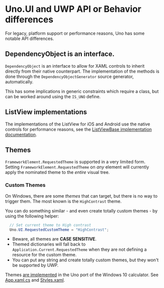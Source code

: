# Uno.UI and UWP API or Behavior differences

For legacy, platform support or performance reasons, Uno has some notable API differences.

## DependencyObject is an interface.
`DependencyObject` is an interface to allow for XAML controls to inherit directly from their native counterpart. The implementation of the methods is done through the `DependencyObjectGenerator` source generator, automatically.

This has some implications in generic constraints which require a class, but can be worked around using the `IS_UNO` define.

## ListView implementations

The implementations of the ListView for iOS and Android use the native controls for performance reasons, see the [ListViewBase implementation documentation](controls/ListViewBase.md#internal-implementation).

## Themes

`FrameworkElement.RequestedTheme` is supported in a very limited form. Setting `FrameworkElement.RequestedTheme` on *any* element will currently apply the nominated theme to the *entire* visual tree.

### Custom Themes

On Windows, there are some _themes_ that can target, but there is no way to trigger them. The most
known is the `HighContrast` theme.

You can do something similar - and even create totally custom themes - by using the following helper:

``` csharp
  // Set current theme to High contrast
  Uno.UI.RequestedCustomTheme = "HighContrast";
```

* Beware, all themes are **CASE SENSITIVE**.
* Themed dictionaries will fall back to `Application.Current.RequestedTheme` when they are not
  defining a resource for the custom theme.
* You can put any string and create totally custom themes, but they won't be supported by UWP.

Themes [are implemented](https://calculator.platform.uno?Theme=Pink) in the Uno port of the Windows 10 calculator. See [App.xaml.cs](https://github.com/unoplatform/calculator/blob/7772a593b541edd9809bc8946ee29d6a5b29e0ff/src/Calculator.Shared/App.xaml.cs#L79) and  [Styles.xaml](https://github.com/unoplatform/calculator/blob/7772a593b541edd9809bc8946ee29d6a5b29e0ff/src/Calculator.Shared/Styles.xaml).


